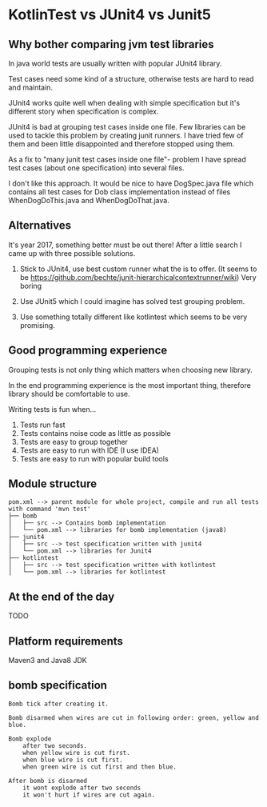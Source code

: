 # KotlinTest vs JUnit4 vs Junit5

## Why bother comparing jvm test libraries

In java world tests are usually written with popular JUnit4 library.

Test cases need some kind of a structure,
otherwise tests are hard to read and maintain.

JUnit4 works quite well when dealing with simple specification
but it's different story when specification is complex.

JUnit4 is bad at grouping test cases inside one file.
Few libraries can be used to tackle this problem by creating junit runners.
I have tried few of them and been little disappointed and therefore stopped using them.

As a fix to "many junit test cases inside one file"- problem I have
spread test cases (about one specification) into several files.

I don't like this approach. It would be nice to have DogSpec.java file
which contains all test cases for Dob class implementation instead of
files WhenDogDoThis.java and WhenDogDoThat.java.

## Alternatives

It's year 2017, something better must be out there!
After a little search I came up with three possible solutions.

1) Stick to JUnit4, use best custom runner what the is to offer.
(It seems to be https://github.com/bechte/junit-hierarchicalcontextrunner/wiki)
Very boring

2) Use JUnit5 which I could imagine has solved test grouping problem.

3) Use something totally different like kotlintest which seems to be very promising.

## Good programming experience

Grouping tests is not only thing which matters when choosing new library.

In the end programming experience is the most important thing,
therefore library should be comfortable to use.

Writing tests is fun when...

1. Tests run fast
1. Tests contains noise code as little as possible
1. Tests are easy to group together
1. Tests are easy to run with IDE (I use IDEA)
1. Tests are easy to run with popular build tools

## Module structure

```
pom.xml --> parent module for whole project, compile and run all tests with command 'mvn test'
├── bomb
│   ├── src --> Contains bomb implementation
│   └── pom.xml --> libraries for bomb implementation (java8)
├── junit4
│   ├── src --> test specification written with junit4
│   └── pom.xml --> libraries for Junit4
├── kotlintest
│   ├── src --> test specification written with kotlintest
│   └── pom.xml --> libraries for kotlintest
```


## At the end of the day
TODO

## Platform requirements
Maven3 and Java8 JDK

## bomb specification

```
Bomb tick after creating it.

Bomb disarmed when wires are cut in following order: green, yellow and blue.

Bomb explode
    after two seconds.
    when yellow wire is cut first.
    when blue wire is cut first.
    when green wire is cut first and then blue.

After bomb is disarmed
    it wont explode after two seconds
    it won't hurt if wires are cut again.

```

